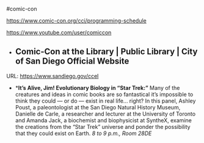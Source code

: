 #comic-con 

https://www.comic-con.org/cci/programming-schedule

https://www.youtube.com/user/comiccon

* ## Comic-Con at the Library | Public Library | City of San Diego Official Website
URL: https://www.sandiego.gov/ccel

* ***It’s Alive, Jim! Evolutionary Biology in “Star Trek:”** Many of the creatures and ideas in comic books are so fantastical it’s impossible to think they could — or do — exist in real life... right? In this panel, Ashley Poust, a paleontologist at the San Diego Natural History Museum, Danielle de Carle, a researcher and lecturer at the University of Toronto and Amanda Jack, a biochemist and biophysicist at SyntheX, examine the creations from the “Star Trek” universe and ponder the possibility that they could exist on Earth. _8 to 9 p.m., Room 28DE_

